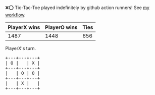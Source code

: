 :x::o: Tic-Tac-Toe played indefinitely by github action runners! See [my workflow](.github/workflows/play.yaml).

|PlayerX wins|PlayerO wins|Ties|
|-|-|-|
|1487|1448|656|

PlayerX's turn.

<pre>
+---+---+---+
| O |   | X |
+---+---+---+
|   | O | O |
+---+---+---+
|   | X |   |
+---+---+---+
</pre>